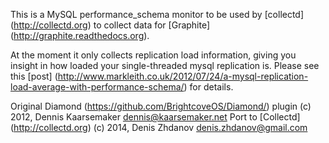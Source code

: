 This is a MySQL performance_schema monitor to be used by [collectd] (http://collectd.org) to collect data for
[Graphite] (http://graphite.readthedocs.org).

At the moment it only collects replication load information, giving you insight
in how loaded your single-threaded mysql replication is.
Please see this [post] (http://www.markleith.co.uk/2012/07/24/a-mysql-replication-load-average-with-performance-schema/) for details.

Original Diamond (https://github.com/BrightcoveOS/Diamond/) plugin (c) 2012, Dennis Kaarsemaker <dennis@kaarsemaker.net>
Port to [Collectd] (http://collectd.org) (c) 2014, Denis Zhdanov <denis.zhdanov@gmail.com>